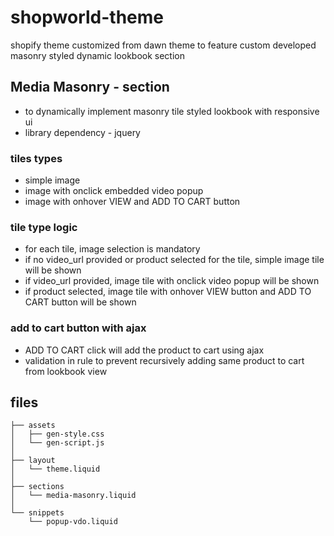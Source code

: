 # shopworld-theme

shopify theme customized from dawn theme to feature custom developed masonry styled dynamic lookbook section


## Media Masonry - section
- to dynamically implement masonry tile styled lookbook with responsive ui
- library dependency - jquery


### tiles types
- simple image
- image with onclick embedded video popup 
- image with onhover VIEW and ADD TO CART button


### tile type logic
- for each tile, image selection is mandatory
- if no video_url provided or product selected for the tile, simple image tile will be shown
- if video_url provided, image tile with onclick video popup will be shown
- if product selected, image tile with onhover VIEW button and ADD TO CART button will be shown


### add to cart button with ajax
- ADD TO CART click will add the product to cart using ajax
- validation in rule to prevent recursively adding same product to cart from lookbook view


## files
```
├── assets
│   ├── gen-style.css
│   └── gen-script.js
│
├── layout
│   └── theme.liquid
│
├── sections
│   └── media-masonry.liquid
│
└── snippets
    └── popup-vdo.liquid
```
